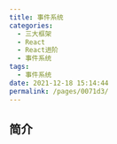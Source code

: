 ```yaml
---
title: 事件系统
categories: 
  - 三大框架
  - React
  - React进阶
  - 事件系统
tags: 
  - 事件系统
date: 2021-12-18 15:14:44
permalink: /pages/0071d3/
---
```


## 简介
